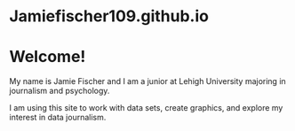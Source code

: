 # Jamiefischer109.github.io
# Welcome!
My name is Jamie Fischer and I am a junior at Lehigh University majoring in journalism and psychology. 

I am using this site to work with data sets, create graphics, and explore my interest in data journalism.

